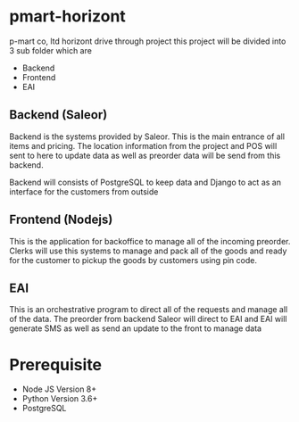 # pmart-horizont
p-mart co, ltd horizont drive through project
this project will be divided into 3 sub folder which are

- Backend 
- Frontend
- EAI


## Backend (Saleor)

Backend is the systems provided by Saleor. This is the main entrance of all items and pricing.
The location information from the project and POS will sent to here to update data as well as
preorder data will be send from this backend.

Backend will consists of PostgreSQL to keep data and Django to act as an interface for the customers from outside


## Frontend (Nodejs)

This is the application for backoffice to manage all of the incoming preorder. Clerks will use this systems to manage and pack all of the goods and ready for the customer to pickup the goods by customers using pin code.


## EAI

This is an orchestrative program to direct all of the requests and manage all of the data. The preorder from backend Saleor will direct to EAI and EAI will generate SMS as well as send an update to the front to manage data 



# Prerequisite

- Node JS Version 8+
- Python Version 3.6+
- PostgreSQL
